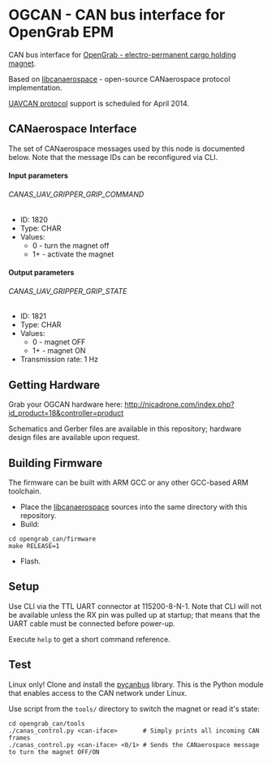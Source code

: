 OGCAN - CAN bus interface for OpenGrab EPM
============

CAN bus interface for [OpenGrab - electro-permanent cargo holding magnet][1].

Based on [libcanaerospace][2] - open-source CANaerospace protocol implementation.

[UAVCAN protocol][4] support is scheduled for April 2014.

## CANaerospace Interface
The set of CANaerospace messages used by this node is documented below. Note that the message IDs can be reconfigured via CLI.

#### Input parameters
###### CANAS_UAV_GRIPPER_GRIP_COMMAND
- ID: 1820
- Type: CHAR
- Values:
    - 0 - turn the magnet off
    - 1+ - activate the magnet

#### Output parameters
###### CANAS_UAV_GRIPPER_GRIP_STATE
- ID: 1821
- Type: CHAR
- Values:
    - 0 - magnet OFF
    - 1+ - magnet ON
- Transmission rate: 1 Hz

## Getting Hardware
Grab your OGCAN hardware here: http://nicadrone.com/index.php?id_product=18&controller=product

Schematics and Gerber files are available in this repository; hardware design files are available upon request.

## Building Firmware
The firmware can be built with ARM GCC or any other GCC-based ARM toolchain.

- Place the [libcanaerospace][2] sources into the same directory with this repository.
- Build:

```shell
cd opengrab_can/firmware
make RELEASE=1
```
- Flash.

## Setup
Use CLI via the TTL UART connector at 115200-8-N-1. Note that CLI will not be available unless the RX pin was pulled up at startup; that means that the UART cable must be connected before power-up.

Execute `help` to get a short command reference.

## Test
Linux only! Clone and install the [pycanbus][3] library. This is the Python module that enables access to the CAN network under Linux.

Use script from the `tools/` directory to switch the magnet or read it's state:
```shell
cd opengrab_can/tools
./canas_control.py <can-iface>       # Simply prints all incoming CAN frames
./canas_control.py <can-iface> <0/1> # Sends the CANaerospace message to turn the magnet OFF/ON
```
[1]: https://code.google.com/p/opengrab/
[2]: https://bitbucket.org/pavel_kirienko/canaerospace
[3]: https://bitbucket.org/pavel_kirienko/pycanbus
[4]: http://www.diydrones.com/profiles/blogs/uavcan-can-bus-for-uav
